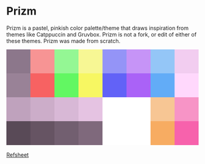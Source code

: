# Prizm
Prizm is a pastel, pinkish color palette/theme that draws inspiration from themes like Catppuccin and Gruvbox.
Prizm is not a fork, or edit of either of these themes. Prizm was made from scratch.

![prizmpalette](https://github.com/Mizosu97/prizm/blob/main/prizm_palette.png)

[Refsheet](https://github.com/Mizosu97/prizm/blob/main/refsheet.md)

